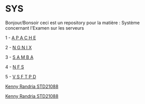 # SYS
Bonjour/Bonsoir ceci est un repository pour la matière : Système concernant l'Examen sur les serveurs 

1 -  <a href='https://github.com/KennyRandria/SYS/blob/main/A%20P%20A%20C%20H%20E.md'>A P A C H E</a>

2 - <a href='https://github.com/KennyRandria/SYS/blob/main/NGNIX.md'>N G N I X</a>

3 - <a href='https://github.com/KennyRandria/SYS/blob/main/SAMBA.md'>S A M B A</a>

4 - <a href='https://github.com/KennyRandria/SYS/blob/main/NFS.md'>N F S</a>

5 - <a href='https://github.com/KennyRandria/SYS/blob/main/VSFTPD.md'>V S F T P D</a>

 <a href='https://github.com/KennyRandria'>Kenny Randria STD21088</a>
 
<a href='https://github.com/KennyRandria'>Kenny Randria STD21088</a>

